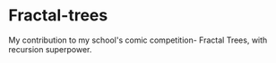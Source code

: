# Fractal-trees
My contribution to my school's comic competition- Fractal Trees, with recursion superpower.
